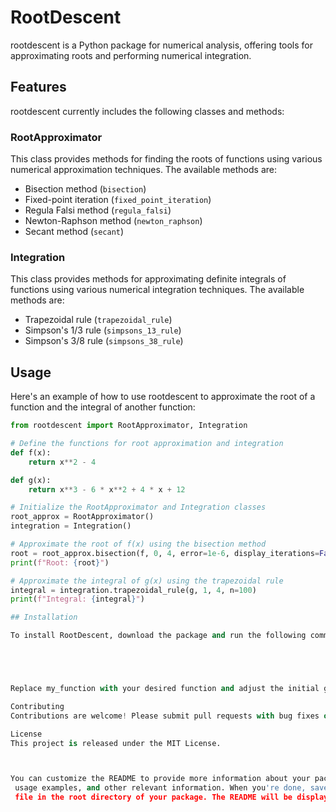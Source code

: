 # RootDescent

rootdescent is a Python package for numerical analysis, offering tools for approximating roots and performing numerical integration.

## Features

rootdescent currently includes the following classes and methods:

### RootApproximator

This class provides methods for finding the roots of functions using various numerical approximation techniques. The available methods are:

- Bisection method (`bisection`)
- Fixed-point iteration (`fixed_point_iteration`)
- Regula Falsi method (`regula_falsi`)
- Newton-Raphson method (`newton_raphson`)
- Secant method (`secant`)

### Integration

This class provides methods for approximating definite integrals of functions using various numerical integration techniques. The available methods are:

- Trapezoidal rule (`trapezoidal_rule`)
- Simpson's 1/3 rule (`simpsons_13_rule`)
- Simpson's 3/8 rule (`simpsons_38_rule`)

## Usage

Here's an example of how to use rootdescent to approximate the root of a function and the integral of another function:

```python
from rootdescent import RootApproximator, Integration

# Define the functions for root approximation and integration
def f(x):
    return x**2 - 4

def g(x):
    return x**3 - 6 * x**2 + 4 * x + 12

# Initialize the RootApproximator and Integration classes
root_approx = RootApproximator()
integration = Integration()

# Approximate the root of f(x) using the bisection method
root = root_approx.bisection(f, 0, 4, error=1e-6, display_iterations=False)
print(f"Root: {root}")

# Approximate the integral of g(x) using the trapezoidal rule
integral = integration.trapezoidal_rule(g, 1, 4, n=100)
print(f"Integral: {integral}")

## Installation

To install RootDescent, download the package and run the following command in your terminal or command prompt:





Replace my_function with your desired function and adjust the initial guesses and error according to your needs.

Contributing
Contributions are welcome! Please submit pull requests with bug fixes or new features.

License
This project is released under the MIT License.



You can customize the README to provide more information about your package, installation instructions,
 usage examples, and other relevant information. When you're done, save the `README.md`
 file in the root directory of your package. The README will be displayed when users visit your package's repository on platforms like GitHub or GitLab.

